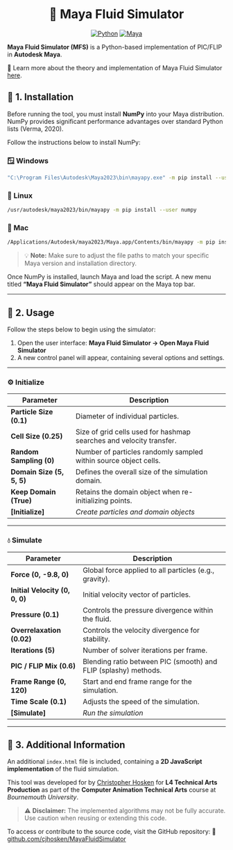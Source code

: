 <h1 align="center">
 🌊 Maya Fluid Simulator
</h1>

<div align="center">

[![Python](https://img.shields.io/badge/Python-3776AB?logo=python&logoColor=fff)](#)
[![Maya](https://img.shields.io/badge/Autodesk_Maya-%233A95E3.svg?&logo=autodesk&logoColor=white)](#)

</div>

**Maya Fluid Simulator (MFS)** is a Python-based implementation of PIC/FLIP in **Autodesk Maya**.

📘 Learn more about the theory and implementation of Maya Fluid Simulator [here](https://cjhosken.github.io/blog/mfs).

## 🧩 1. Installation

Before running the tool, you must install **NumPy** into your Maya distribution.
NumPy provides significant performance advantages over standard Python lists (Verma, 2020).

Follow the instructions below to install NumPy:

### 🪟 Windows

```bash
"C:\Program Files\Autodesk\Maya2023\bin\mayapy.exe" -m pip install --user numpy
```

### 🐧 Linux

```bash
/usr/autodesk/maya2023/bin/mayapy -m pip install --user numpy
```

### 🍎 Mac

```bash
/Applications/Autodesk/maya2023/Maya.app/Contents/bin/mayapy -m pip install --user numpy
```

> 💡 **Note:** Make sure to adjust the file paths to match your specific Maya version and installation directory.

Once NumPy is installed, launch Maya and load the script.
A new menu titled **“Maya Fluid Simulator”** should appear on the Maya top bar.

---

## 🧠 2. Usage

Follow the steps below to begin using the simulator:

1. Open the user interface:
   **Maya Fluid Simulator → Open Maya Fluid Simulator**
2. A new control panel will appear, containing several options and settings.

---

### ⚙️ Initialize

| Parameter                 | Description                                                               |
| ------------------------- | ------------------------------------------------------------------------- |
| **Particle Size (0.1)**   | Diameter of individual particles.                                         |
| **Cell Size (0.25)**      | Size of grid cells used for hashmap searches and velocity transfer.       |
| **Random Sampling (0)**   | Number of particles randomly sampled within source object cells.          |
| **Domain Size (5, 5, 5)** | Defines the overall size of the simulation domain.                        |
| **Keep Domain (True)**    | Retains the domain object when re-initializing points.                    |
| **[Initialize]**        | *Create particles and domain objects* | *Delete all generated artifacts.* |

---

### 💧 Simulate

| Parameter                      | Description                                                     |
| ------------------------------ | --------------------------------------------------------------- |
| **Force (0, -9.8, 0)**         | Global force applied to all particles (e.g., gravity).          |
| **Initial Velocity (0, 0, 0)** | Initial velocity vector of particles.                           |
| **Pressure (0.1)**             | Controls the pressure divergence within the fluid.              |
| **Overrelaxation (0.02)**      | Controls the velocity divergence for stability.                 |
| **Iterations (5)**             | Number of solver iterations per frame.                          |
| **PIC / FLIP Mix (0.6)**       | Blending ratio between PIC (smooth) and FLIP (splashy) methods. |
| **Frame Range (0, 120)**       | Start and end frame range for the simulation.                   |
| **Time Scale (0.1)**           | Adjusts the speed of the simulation.                            |
| **[Simulate]**               | *Run the simulation* | *Clear the simulation results.*          |

---

## 🧾 3. Additional Information

An additional `index.html` file is included, containing a **2D JavaScript implementation** of the fluid simulation.

This tool was developed for by [Christopher Hosken](https://cjhosken.github.io) for **L4 Technical Arts Production**
as part of the **Computer Animation Technical Arts** course at *Bournemouth University*.

> ⚠️ **Disclaimer:**
> The implemented algorithms may not be fully accurate. Use caution when reusing or extending this code.

To access or contribute to the source code, visit the GitHub repository:
🔗 [github.com/cjhosken/MayaFluidSimulator](https://github.com/cjhosken/MayaFluidSimulator)